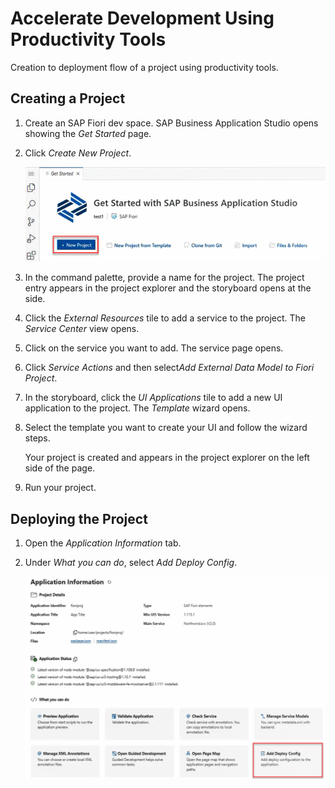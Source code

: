 <!-- loio45d3789ec1534915a985ea175179f564 -->

# Accelerate Development Using Productivity Tools

Creation to deployment flow of a project using productivity tools.



<a name="loio45d3789ec1534915a985ea175179f564__section_stp_gvg_1yb"/>

## Creating a Project

1.  Create an SAP Fiori dev space. SAP Business Application Studio opens showing the *Get Started* page.

2.  Click *Create New Project*.

    ![Get Started page with the New Project button highlighted](images/GEt_Started_e31ebb2.png)

3.  In the command palette, provide a name for the project. The project entry appears in the project explorer and the storyboard opens at the side.
4.  Click the *External Resources* tile to add a service to the project. The *Service Center* view opens.
5.  Click on the service you want to add. The service page opens.
6.  Click *Service Actions* and then select*Add External Data Model to Fiori Project*.
7.  In the storyboard, click the *UI Applications* tile to add a new UI application to the project. The *Template* wizard opens.
8.  Select the template you want to create your UI and follow the wizard steps.

    Your project is created and appears in the project explorer on the left side of the page.

9.  Run your project.



<a name="loio45d3789ec1534915a985ea175179f564__section_o52_rph_1yb"/>

## Deploying the Project

1.  Open the *Application Information* tab.

2.  Under *What you can do*, select *Add Deploy Config*.

    ![](images/deploy_fiori_app_a4ce16d.png)


